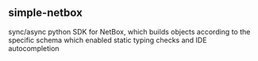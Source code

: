 ## simple-netbox
sync/async python SDK for NetBox, which builds objects according to the specific schema which enabled static typing checks and IDE autocompletion
